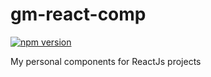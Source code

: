 # gm-react-comp

[![npm version](https://badge.fury.io/js/gm-react-comp.svg)](https://badge.fury.io/js/gm-react-comp)

My personal components for ReactJs projects
